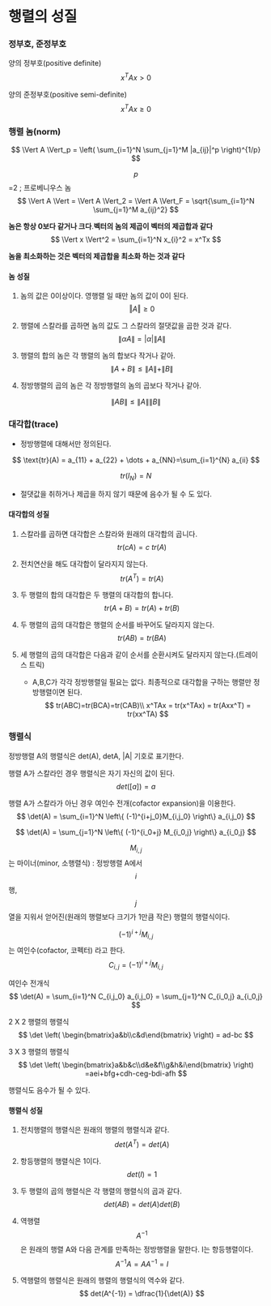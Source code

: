<script> MathJax.Hub.Queue(["Typeset",MathJax.Hub]); </script>

# 행렬의 성질

### 정부호, 준정부호

양의 정부호(positive definite)
$$
x^TAx > 0
$$

양의 준정부호(positive semi-definite)
$$
x^TAx \geq 0
$$

### 행렬 놈(norm)

$$
\Vert A \Vert_p = \left( \sum_{i=1}^N \sum_{j=1}^M |a_{ij}|^p \right)^{1/p}  
$$

$$p$$=2 ; 프로베니우스 놈
$$
\Vert A \Vert = \Vert A \Vert_2 = \Vert A \Vert_F = \sqrt{\sum_{i=1}^N \sum_{j=1}^M a_{ij}^2}
$$

**놈은 항상 0보다 같거나 크다**.**벡터의 놈의 제곱이 벡터의 제곱합과 같다**
$$
\Vert x \Vert^2 = \sum_{i=1}^N x_{i}^2 = x^Tx
$$

**놈을 최소화하는 것은 벡터의 제곱합을 최소화 하는 것과 같다**

#### 놈 성질

1. 놈의 값은 0이상이다. 영행렬 일 때만 놈의 값이 0이 된다.
   $$
   \Vert A \Vert \geq 0
   $$

2. 행렬에 스칼라를 곱하면 놈의 값도 그 스칼라의 절댓값을 곱한 것과 같다.
   $$
   \|\alpha A\|=|\alpha| \|A\|
   $$

3. 행렬의 합의 놈은 각 행렬의 놈의 합보다 작거나 같아.
   $$
   \|A+B\| \le \|A\|+\|B\|
   $$

4. 정방행렬의 곱의 놈은 각 정방행렬의 놈의 곱보다 작거나 같아.

$$
\|AB\| \le \|A\|\|B\|
$$

### 대각합(trace)

- 정방행렬에 대해서만 정의된다. 

$$
\text{tr}(A) = a_{11} + a_{22} + \dots + a_{NN}=\sum_{i=1}^{N} a_{ii}
$$

$$
tr(I_N) = N
$$

- 절댓값을 취하거나 제곱을 하지 않기 때문에 음수가 될 수 도 있다.

#### 대각합의 성질

1. 스칼라를 곱하면 대각합은 스칼라와 원래의 대각합의 곱니다.
$$
tr(cA)=c\ tr(A)
$$

2. 전치연산을 해도 대각합이 달라지지 않는다.
$$
tr(A^T) = tr(A)
$$

3. 두 행렬의 합의 대각합은 두 행렬의 대각합의 합니다.
$$
tr(A+B)=tr(A)+tr(B)
$$

4. 두 행렬의 곱의 대각합은 행렬의 순서를 바꾸어도 달라지지 않는다.
$$
tr(AB) = tr(BA)
$$

5. 세 행렬의 곱의 대각합은 다음과 같이 순서를 순환시켜도 달라지지 않는다.(트레이스 트릭)
   - A,B,C가 각각 정방행렬일 필요는 없다. 최종적으로 대각합을 구하는 행렬만 정방행렬이면 된다.
$$
tr(ABC)=tr(BCA)=tr(CAB)\\
x^TAx = tr(x^TAx) = tr(Axx^T) = tr(xx^TA)
$$

### 행렬식

정방행렬 A의 행렬식은 det(A), detA, |A| 기호로 표기한다. 

행렬 A가 스칼라인 경우 행렬식은 자기 자신의 값이 된다.
$$
det([a]) = a
$$

행렬 A가 스칼라가 아닌 경우 여인수 전개(cofactor expansion)을 이용한다. 
$$
\det(A) = \sum_{i=1}^N \left\{ (-1)^{i+j_0}M_{i,j_0} \right\} a_{i,j_0} 
$$

$$
\det(A) = \sum_{j=1}^N \left\{ (-1)^{i_0+j} M_{i_0,j} \right\} a_{i_0,j} 
$$

$$M_{i,j}$$ 는 마이너(minor, 소행렬식) : 정방행렬 A에서 $$i$$ 행, $$j$$ 열을 지워서 얻어진(원래의 행렬보다 크기가 1만큼 작은) 행렬의 행렬식이다. 

$$(-1)^{i+j}M_{i,j}$$ 는 여인수(cofactor, 코펙터) 라고 한다. 
$$
C_{i,j} = (-1)^{i+j}M_{i,j}
$$

여인수 전개식
$$
\det(A) = \sum_{i=1}^N C_{i,j_0} a_{i,j_0}  =  \sum_{j=1}^N C_{i_0,j} a_{i_0,j}
$$

2 X 2 행렬의 행렬식
$$
\det \left( \begin{bmatrix}a&b\\c&d\end{bmatrix} \right) = ad-bc
$$

3 X 3 행렬의 행렬식
$$
\det \left( \begin{bmatrix}a&b&c\\d&e&f\\g&h&i\end{bmatrix} \right) =aei+bfg+cdh-ceg-bdi-afh
$$

행렬식도 음수가 될 수 있다.

#### 행렬식 성질

1. 전치행렬의 행렬식은 원래의 행렬의 행렬식과 같다.
$$
det(A^T) = det(A)
$$

2. 항등행렬의 행렬식은 1이다.
$$
det(I) = 1
$$

3. 두 행렬의 곱의 행렬식은 각 행렬의 행렬식의 곱과 같다.
$$
det(AB) = det(A)det(B)
$$

4. 역행렬 $$A^{-1}$$ 은 원래의 행렬 A와 다음 관계를 만족하는 정방행렬을 말한다. I는 항등행렬이다.
$$
A^{-1}A = AA^{-1} = I
$$

5. 역행렬의 행렬식은 원래의 행렬의 행렬식의 역수와 같다.
$$
det(A^{-1}) =  \dfrac{1}{\det(A)}  
$$

